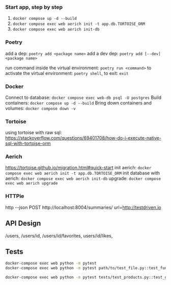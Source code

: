 ### Start app, step by step

1. `docker compose up -d --build`
2. `docker compose exec web aerich init -t app.db.TORTOISE_ORM`
3. `docker compose exec web aerich init-db`

### Poetry

add a dep: `poetry add <package name>`
add a dev dep: `poetry add [--dev] <package name>`

run command inside the virtual environment: `poetry run <command>`
to activate the virtual environment: `poetry shell`, to exit: `exit`

### Docker

Connect to database: `docker compose exec web-db psql -U postgres`
Build containers: `docker compose up -d --build`
Bring down containers and volumes: `docker compose down -v`

### Tortoise

using tortoise with raw sql: https://stackoverflow.com/questions/69401708/how-do-i-execute-native-sql-with-tortoise-orm

### Aerich

https://tortoise.github.io/migration.html#quick-start
init aerich: `docker compose exec web aerich init -t app.db.TORTOISE_ORM`
init database with aerich: `docker compose exec web aerich init-db`
upgrade: `docker compose exec web aerich upgrade`

### HTTPie

http --json POST http://localhost:8004/summaries/ url=http://testdriven.io

## API Design

/users, /users/id, /users/id/favorites, users/id/likes,

## Tests

```zsh
docker-compose exec web python -m pytest
docker-compose exec web python -m pytest path/to/test_file.py::test_function_name

```

```zsh
docker-compose exec web python -m pytest tests/test_products.py::test_get_products_match
```
